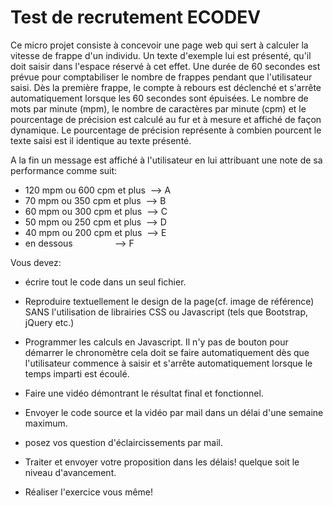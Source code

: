 # Test de recrutement ECODEV

Ce micro projet consiste à concevoir une page web qui sert à calculer la vitesse de frappe d'un individu.
Un texte d'exemple lui est présenté, qu'il doit saisir dans l'espace réservé à cet effet. Une durée de 60 secondes est prévue pour comptabiliser le nombre de frappes pendant que l'utilisateur saisi.
Dès la première frappe, le compte à rebours est déclenché et s'arrête automatiquement lorsque les 60 secondes sont épuisées.
Le nombre de mots par minute (mpm), le nombre de caractères par minute (cpm) et le pourcentage de précision est calculé au fur et à mesure et affiché de façon dynamique.
Le pourcentage de précision représente à combien pourcent le texte saisi est il identique au texte présenté.

A la fin un message est affiché à l'utilisateur en lui attribuant une note de sa performance comme suit:

- 120 mpm ou 600 cpm et plus  --> A
- 70 mpm ou 350 cpm et plus  --> B
- 60 mpm ou 300 cpm et plus  --> C
- 50 mpm ou 250 cpm et plus  --> D
- 40 mpm ou 200 cpm et plus  --> E
- en dessous                 --> F


Vous devez:


- écrire tout le code dans un seul fichier.

- Reproduire textuellement le design de la page(cf. image de référence) SANS l'utilisation de librairies CSS ou Javascript (tels que Bootstrap, jQuery etc.)

- Programmer les calculs en Javascript. Il n'y pas de bouton pour démarrer le chronomètre cela doit se faire automatiquement dès que l'utilisateur commence à saisir et s'arrête automatiquement lorsque le temps imparti est écoulé.

- Faire une vidéo démontrant le résultat final et fonctionnel.

- Envoyer le code source et la vidéo par mail dans un délai d'une semaine maximum.

- posez vos question d'éclaircissements par mail.

- Traiter et envoyer votre proposition dans les délais! quelque soit le niveau d'avancement.

- Réaliser l'exercice vous même!
